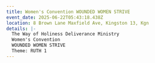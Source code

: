 ```yaml
---
title: Women's Convention WOUNDED WOMEN STRIVE
event_date: 2025-06-22T05:43:18.438Z
location: 8 Brown Lane Maxfield Ave, Kingston 13, Kgn
details: |-
  The Way of Holiness Deliverance Ministry
  Women's Convention
  WOUNDED WOMEN STRIVE
  Theme: RUTH 1
---
```

